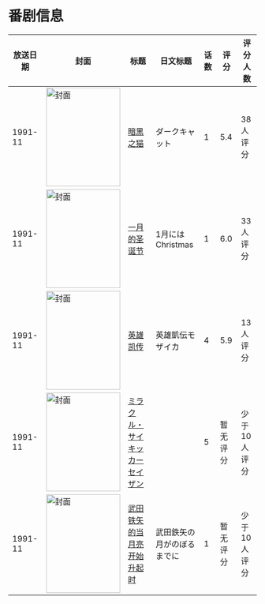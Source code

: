 # 番剧信息

|放送日期|封面|标题|日文标题|话数|评分|评分人数|
|---|---|---|---|---|---|---|
|1991-11|<img src="//lain.bgm.tv/pic/cover/c/99/03/102403_00vvM.jpg" alt="封面" style="width:150px;height:200px;object-fit:cover;">|[暗黑之猫](https://bangumi.tv/subject/102403)|ダークキャット|1|5.4|38人评分|
|1991-11|<img src="//lain.bgm.tv/pic/cover/c/c9/b4/92942_iwq6c.jpg" alt="封面" style="width:150px;height:200px;object-fit:cover;">|[一月的圣诞节](https://bangumi.tv/subject/92942)|1月にはChristmas|1|6.0|33人评分|
|1991-11|<img src="//lain.bgm.tv/pic/cover/c/d8/19/99245_e9w33.jpg" alt="封面" style="width:150px;height:200px;object-fit:cover;">|[英雄凯传](https://bangumi.tv/subject/99245)|英雄凱伝モザイカ|4|5.9|13人评分|
|1991-11|<img src="//lain.bgm.tv/pic/cover/c/1d/8d/104563_9QsgK.jpg" alt="封面" style="width:150px;height:200px;object-fit:cover;">|[ミラクル・サイキッカーセイザン](https://bangumi.tv/subject/104563)||5|暂无评分|少于10人评分|
|1991-11|<img src="//lain.bgm.tv/pic/cover/c/86/0f/139359_7A1gA.jpg" alt="封面" style="width:150px;height:200px;object-fit:cover;">|[武田铁矢的当月亮开始升起时](https://bangumi.tv/subject/139359)|武田鉄矢の月がのぼるまでに|1|暂无评分|少于10人评分|
